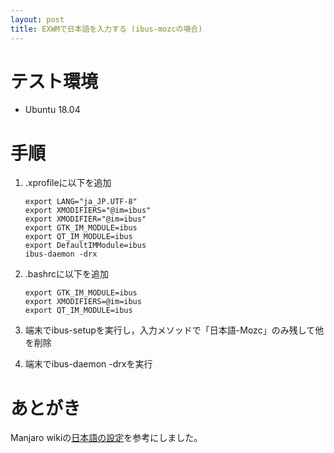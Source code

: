 ```yaml
---
layout: post
title: EXWMで日本語を入力する (ibus-mozcの場合)
---
```


# テスト環境

-   Ubuntu 18.04

# 手順

1.  .xprofileに以下を追加
    
        export LANG="ja_JP.UTF-8"
        export XMODIFIERS="@im=ibus"
        export XMODIFIER="@im=ibus"
        export GTK_IM_MODULE=ibus
        export QT_IM_MODULE=ibus
        export DefaultIMModule=ibus
        ibus-daemon -drx
2.  .bashrcに以下を追加
    
        export GTK_IM_MODULE=ibus
        export XMODIFIERS=@im=ibus
        export QT_IM_MODULE=ibus
3.  端末でibus-setupを実行し，入力メソッドで「日本語-Mozc」のみ残して他を削除
4.  端末でibus-daemon -drxを実行

# あとがき

Manjaro wikiの[日本語の設定](https://wiki.manjaro.org/index.php?title%3D%25E6%2597%25A5%25E6%259C%25AC%25E8%25AA%259E%25E3%2581%25AE%25E8%25A8%25AD%25E5%25AE%259A)を参考にしました。
